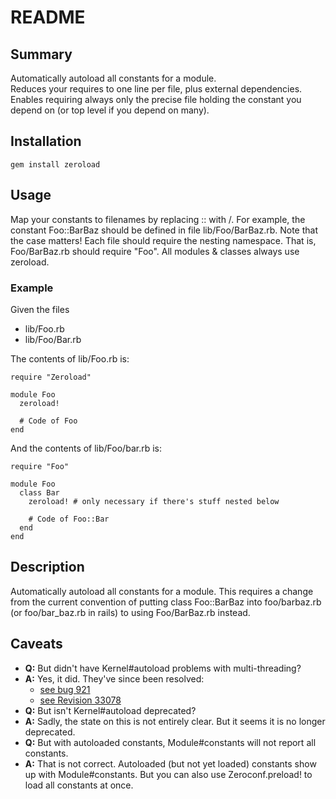 README
======


Summary
-------

Automatically autoload all constants for a module.  
Reduces your requires to one line per file, plus external dependencies.  
Enables requiring always only the precise file holding the constant you
depend on (or top level if you depend on many).


Installation
------------

`gem install zeroload`


Usage
-----

Map your constants to filenames by replacing :: with /. For example, the
constant Foo::BarBaz should be defined in file lib/Foo/BarBaz.rb. Note that
the case matters! Each file should require the nesting namespace. That is,
Foo/BarBaz.rb should require "Foo". All modules & classes always use
zeroload.

### Example

Given the files

* lib/Foo.rb
* lib/Foo/Bar.rb

The contents of lib/Foo.rb is:

    require "Zeroload"

    module Foo
      zeroload!

      # Code of Foo
    end

And the contents of lib/Foo/bar.rb is:

    require "Foo"

    module Foo
      class Bar
        zeroload! # only necessary if there's stuff nested below 

        # Code of Foo::Bar
      end
    end



Description
-----------

Automatically autoload all constants for a module. This requires a change from
the current convention of putting class Foo::BarBaz into foo/barbaz.rb (or
foo/bar_baz.rb in rails) to using Foo/BarBaz.rb instead.


Caveats
-------

* **Q:** But didn't have Kernel#autoload problems with multi-threading?  
* **A:** Yes, it did. They've since been resolved:
  * [see bug 921](https://bugs.ruby-lang.org/issues/921)
  * [see Revision 33078](https://bugs.ruby-lang.org/projects/ruby-trunk/repository/revisions/33078)
* **Q:** But isn't Kernel#autoload deprecated?
* **A:** Sadly, the state on this is not entirely clear. But it seems it is no longer deprecated.
* **Q:** But with autoloaded constants, Module#constants will not report all constants.
* **A:** That is not correct. Autoloaded (but not yet loaded) constants show up with
  Module#constants. But you can also use Zeroconf.preload! to load all constants at once.
